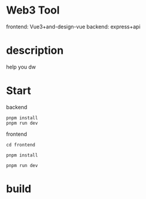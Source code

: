 # Web3 Tool
frontend:
Vue3+and-design-vue
backend:
express+api

# description
help you
dw

# Start
backend
```
pnpm install
pnpm run dev
```


frontend

```
cd frontend

pnpm install

pnpm run dev

```
# build





